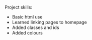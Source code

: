 Project skills:
- Basic html use
- Learned linking pages to homepage
- Added classes and ids
- Added colours
